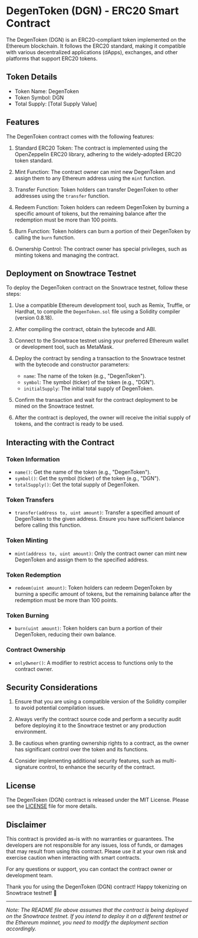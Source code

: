 

# DegenToken (DGN) - ERC20 Smart Contract

The DegenToken (DGN) is an ERC20-compliant token implemented on the Ethereum blockchain. It follows the ERC20 standard, making it compatible with various decentralized applications (dApps), exchanges, and other platforms that support ERC20 tokens.

## Token Details

- Token Name: DegenToken
- Token Symbol: DGN
- Total Supply: [Total Supply Value]

## Features

The DegenToken contract comes with the following features:

1. Standard ERC20 Token: The contract is implemented using the OpenZeppelin ERC20 library, adhering to the widely-adopted ERC20 token standard.

2. Mint Function: The contract owner can mint new DegenToken and assign them to any Ethereum address using the `mint` function.

3. Transfer Function: Token holders can transfer DegenToken to other addresses using the `transfer` function.

4. Redeem Function: Token holders can redeem DegenToken by burning a specific amount of tokens, but the remaining balance after the redemption must be more than 100 points.

5. Burn Function: Token holders can burn a portion of their DegenToken by calling the `burn` function.

6. Ownership Control: The contract owner has special privileges, such as minting tokens and managing the contract.

## Deployment on Snowtrace Testnet

To deploy the DegenToken contract on the Snowtrace testnet, follow these steps:

1. Use a compatible Ethereum development tool, such as Remix, Truffle, or Hardhat, to compile the `DegenToken.sol` file using a Solidity compiler (version 0.8.18).

2. After compiling the contract, obtain the bytecode and ABI.

3. Connect to the Snowtrace testnet using your preferred Ethereum wallet or development tool, such as MetaMask.

4. Deploy the contract by sending a transaction to the Snowtrace testnet with the bytecode and constructor parameters:

   - `name`: The name of the token (e.g., "DegenToken").
   - `symbol`: The symbol (ticker) of the token (e.g., "DGN").
   - `initialSupply`: The initial total supply of DegenToken.

5. Confirm the transaction and wait for the contract deployment to be mined on the Snowtrace testnet.

6. After the contract is deployed, the owner will receive the initial supply of tokens, and the contract is ready to be used.

## Interacting with the Contract

### Token Information

- `name()`: Get the name of the token (e.g., "DegenToken").
- `symbol()`: Get the symbol (ticker) of the token (e.g., "DGN").
- `totalSupply()`: Get the total supply of DegenToken.

### Token Transfers

- `transfer(address to, uint amount)`: Transfer a specified amount of DegenToken to the given address. Ensure you have sufficient balance before calling this function.

### Token Minting

- `mint(address to, uint amount)`: Only the contract owner can mint new DegenToken and assign them to the specified address.

### Token Redemption

- `redeem(uint amount)`: Token holders can redeem DegenToken by burning a specific amount of tokens, but the remaining balance after the redemption must be more than 100 points.

### Token Burning

- `burn(uint amount)`: Token holders can burn a portion of their DegenToken, reducing their own balance.

### Contract Ownership

- `onlyOwner()`: A modifier to restrict access to functions only to the contract owner.

## Security Considerations

1. Ensure that you are using a compatible version of the Solidity compiler to avoid potential compilation issues.

2. Always verify the contract source code and perform a security audit before deploying it to the Snowtrace testnet or any production environment.

3. Be cautious when granting ownership rights to a contract, as the owner has significant control over the token and its functions.

4. Consider implementing additional security features, such as multi-signature control, to enhance the security of the contract.

## License

The DegenToken (DGN) contract is released under the MIT License. Please see the [LICENSE](LICENSE) file for more details.

## Disclaimer

This contract is provided as-is with no warranties or guarantees. The developers are not responsible for any issues, loss of funds, or damages that may result from using this contract. Please use it at your own risk and exercise caution when interacting with smart contracts.

For any questions or support, you can contact the contract owner or development team.

Thank you for using the DegenToken (DGN) contract! Happy tokenizing on Snowtrace testnet! 🚀

---
*Note: The README file above assumes that the contract is being deployed on the Snowtrace testnet. If you intend to deploy it on a different testnet or the Ethereum mainnet, you need to modify the deployment section accordingly.*
